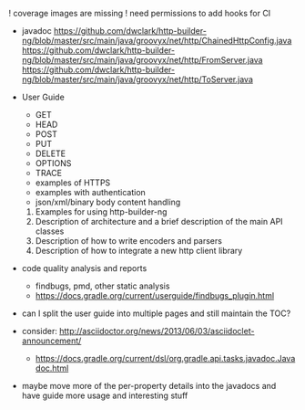 ! coverage images are missing
! need permissions to add hooks for CI

- javadoc 
    https://github.com/dwclark/http-builder-ng/blob/master/src/main/java/groovyx/net/http/ChainedHttpConfig.java
    https://github.com/dwclark/http-builder-ng/blob/master/src/main/java/groovyx/net/http/FromServer.java
    https://github.com/dwclark/http-builder-ng/blob/master/src/main/java/groovyx/net/http/ToServer.java
    
- User Guide
    - GET
    - HEAD
    - POST
    - PUT
    - DELETE
    - OPTIONS
    - TRACE
    - examples of HTTPS
    - examples with authentication
    - json/xml/binary body content handling
    1) Examples for using http-builder-ng
    2) Description of architecture and a brief description of the main API classes
    3) Description of how to write encoders and parsers
    4) Description of how to integrate a new http client library
        
- code quality analysis and reports
    - findbugs, pmd, other static analysis
    - https://docs.gradle.org/current/userguide/findbugs_plugin.html
    
- can I split the user guide into multiple pages and still maintain the TOC?

- consider: http://asciidoctor.org/news/2013/06/03/asciidoclet-announcement/
    - https://docs.gradle.org/current/dsl/org.gradle.api.tasks.javadoc.Javadoc.html
- maybe move more of the per-property details into the javadocs and have guide more usage and interesting stuff